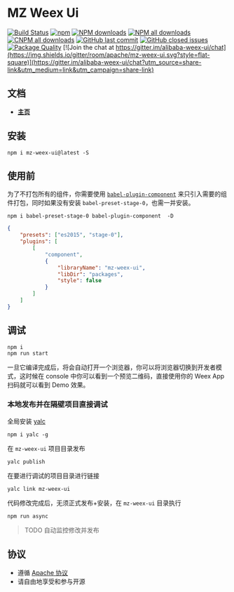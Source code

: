 # MZ Weex Ui

[![Build Status](https://img.shields.io/travis/apache/mz-weex-ui.svg?style=flat-square)](https://travis-ci.org/apache/mz-weex-ui)
[![npm](https://img.shields.io/npm/v/weex-ui.svg?maxAge=3600&style=flat-square)](https://www.npmjs.com/package/weex-ui)
[![NPM downloads](https://img.shields.io/npm/dm/weex-ui.svg?style=flat-square)](https://npmjs.org/package/weex-ui)
[![NPM all downloads](https://img.shields.io/npm/dt/weex-ui.svg?style=flat-square)](https://npmjs.org/package/weex-ui)
[![CNPM all downloads](http://npm.taobao.org/badge/d/weex-ui.svg?style=flat-square)](https://npm.taobao.org/package/weex-ui)
[![GitHub last commit](https://img.shields.io/github/last-commit/apache/mz-weex-ui.svg?style=flat-square)](https://github.com/apache/mz-weex-ui/commits/dev)
[![GitHub closed issues](https://img.shields.io/github/issues-closed/apache/mz-weex-ui.svg?style=flat-square)](https://github.com/apache/mz-weex-ui/issues?utf8=%E2%9C%93&q=)
[![Package Quality](http://npm.packagequality.com/shield/weex-ui.svg?style=flat-square)](http://packagequality.com/#?package=weex-ui)
[![Join the chat at https://gitter.im/alibaba-weex-ui/chat](https://img.shields.io/gitter/room/apache/mz-weex-ui.svg?style=flat-square)](https://gitter.im/alibaba-weex-ui/chat?utm_source=share-link&utm_medium=link&utm_campaign=share-link)

## 文档

* **[主页](https://mz-fe.github.io/mz-weex-ui/#/cn/)**

## 安装

```shell
npm i mz-weex-ui@latest -S
```

## 使用前

为了不打包所有的组件，你需要使用 [`babel-plugin-component`](https://www.npmjs.com/package/babel-plugin-component) 来只引入需要的组件打包，同时如果没有安装 `babel-preset-stage-0`，也需一并安装。

```shell
npm i babel-preset-stage-0 babel-plugin-component  -D
```

```json
{
    "presets": ["es2015", "stage-0"],
    "plugins": [
        [
            "component",
            {
                "libraryName": "mz-weex-ui",
                "libDir": "packages",
                "style": false
            }
        ]
    ]
}
```

## 调试

```shell
npm i
npm run start
```

一旦它编译完成后，将会自动打开一个浏览器，你可以将浏览器切换到开发者模式，这时候在 console 中你可以看到一个预览二维码，直接使用你的 Weex App 扫码就可以看到 Demo 效果。

### 本地发布并在隔壁项目直接调试

全局安装 [yalc](https://github.com/wclr/yalc)
```shell
npm i yalc -g
```

在 `mz-weex-ui` 项目目录发布
```shell
yalc publish 
```

在要进行调试的项目目录进行链接
```shell
yalc link mz-weex-ui
```

代码修改完成后，无须正式发布+安装，在 `mz-weex-ui` 目录执行
```shell
npm run async
```

> TODO 自动监控修改并发布

## 协议

* 遵循 [Apache 协议](https://apache.org/)
* 请自由地享受和参与开源
